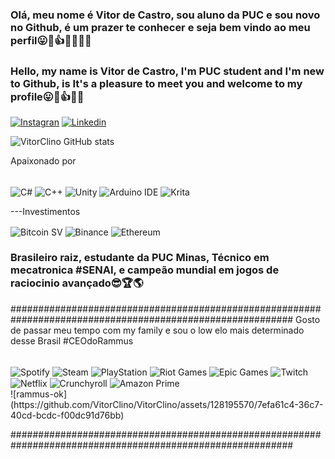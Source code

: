 ### Olá, meu nome é Vitor de Castro, sou aluno da PUC e sou novo no Github, é um prazer te conhecer e seja bem vindo ao meu perfil😛🥰👍🇵🇹🇧🇷

### Hello, my name is Vitor de Castro, I'm PUC student and I'm new to Github, is It's a pleasure to meet you and welcome to my profile😛🥰👍🇺🇸

[![Instagran](https://img.shields.io/badge/Instagram-E4405F?style=for-the-badge&logo=instagram&logoColor=white)](https://www.instagram.com/vitorclino/)
[![Linkedin](https://img.shields.io/badge/LinkedIn-0077B5?style=for-the-badge&logo=linkedin&logoColor=white)](https://www.linkedin.com/in/vitor-castro-708179263/)

![VitorClino GitHub stats](https://github-readme-stats.vercel.app/api?username=VitorClino&show_icons=true&theme=cobalt)

Apaixonado por

<div style="display: inline_block"><br/>
  <img align="center" alt="C#" src="https://img.shields.io/badge/C%23-239120?style=for-the-badge&logo=c-sharp&logoColor=white" />
  <img align="center" alt="C++" src="https://img.shields.io/badge/C%2B%2B-00599C?style=for-the-badge&logo=c%2B%2B&logoColor=white" />
  <img align="center" alt="Unity" src="https://img.shields.io/badge/Unity-100000?style=for-the-badge&logo=unity&logoColor=white" />
  <img align="center" alt="Arduino IDE" src="https://img.shields.io/badge/Arduino_IDE-00979D?style=for-the-badge&logo=arduino&logoColor=white" />
  <img align="center" alt="Krita" src="https://img.shields.io/badge/Krita-203759?style=for-the-badge&logo=krita&logoColor=EEF37B" />
</div>


  ---Investimentos
  
  <img align="center" alt="Bitcoin SV" src="https://img.shields.io/badge/Bitcoin%20SV-EAB300?style=for-the-badge&logo=Bitcoin%20SV&logoColor=white" />
  <img align="center" alt="Binance" src="https://img.shields.io/badge/Binance-FCD535?style=for-the-badge&logo=binance&logoColor=white" />
  <img align="center" alt="Ethereum" src="https://img.shields.io/badge/Ethereum-3C3C3D?style=for-the-badge&logo=Ethereum&logoColor=white" />

  
  ### Brasileiro raiz, estudante da PUC Minas, Técnico em mecatronica #SENAI, e campeão mundial em jogos de raciocinio avançado😎🏆🌎
  ###########################################################################################################
  Gosto de passar meu tempo com my family e sou o low elo mais determinado desse Brasil #CEOdoRammus
  <div style="display: inline_block"><br/>
  <img align="center" alt="Spotify" src="https://img.shields.io/badge/Spotify-1ED760?&style=for-the-badge&logo=spotify&logoColor=white" />
  <img align="center" alt="Steam" src="https://img.shields.io/badge/Steam-000000?style=for-the-badge&logo=steam&logoColor=white" />
  <img align="center" alt="PlayStation" src="https://img.shields.io/badge/PlayStation-003791?style=for-the-badge&logo=playstation&logoColor=white" />
  <img align="center" alt="Riot Games" src="https://img.shields.io/badge/Riot_Games-D32936?style=for-the-badge&logo=riot-games&logoColor=white" />
  <img align="center" alt="Epic Games" src="https://img.shields.io/badge/Epic%20Games-313131?style=for-the-badge&logo=Epic%20Games&logoColor=white" />
  <img align="center" alt="Twitch" src="https://img.shields.io/badge/Twitch-9146FF?style=for-the-badge&logo=twitch&logoColor=white" />
  <img align="center" alt="Netflix" src="https://img.shields.io/badge/Netflix-E50914?style=for-the-badge&logo=netflix&logoColor=white" />
  <img align="center" alt="Crunchyroll" src="https://img.shields.io/badge/Crunchyroll-F47521?style=for-the-badge&logo=crunchyroll&logoColor=white" />
  <img align="center" alt="Amazon Prime" src="https://img.shields.io/badge/Amazon%20Prime-00A8E1?style=for-the-badge&logo=amazon%20prime&logoColor=white" />
  </div>
  ![rammus-ok](https://github.com/VitorClino/VitorClino/assets/128195570/7efa61c4-36c7-40cd-bcdc-f00dc91d76bb)

  ###########################################################################################################
  

